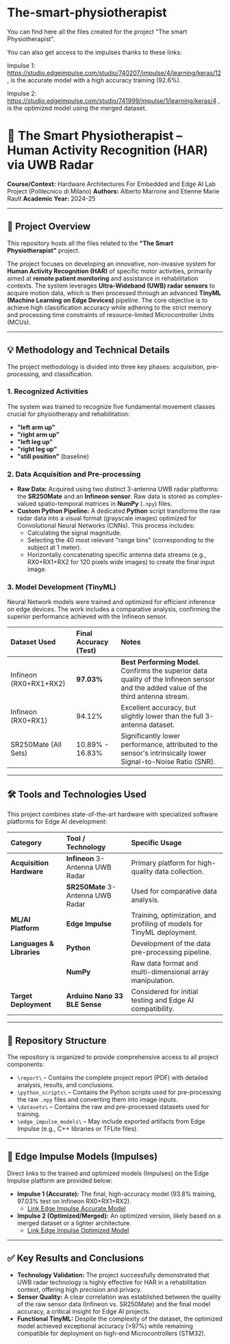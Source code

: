 # The-smart-physiotherapist

You can find here all the files created for the project "The smart Physiotherapist".

You can also get access to the impulses thanks to these links:

Impulse 1: https://studio.edgeimpulse.com/studio/740207/impulse/4/learning/keras/12 , is the accurate model with a high accuracy training (92.6%).

Impulse 2: https://studio.edgeimpulse.com/studio/741999/impulse/1/learning/keras/4 , is the optimized model using the merged dataset.



# 🤖 The Smart Physiotherapist – Human Activity Recognition (HAR) via UWB Radar

**Course/Context:** Hardware Architectures For Embedded and Edge AI Lab Project (Politecnico di Milano)
**Authors:** Alberto Marrone and Etienne Marie Rault
**Academic Year:** 2024-25

---

## 📌 Project Overview

This repository hosts all the files related to the **"The Smart Physiotherapist"** project.

The project focuses on developing an innovative, non-invasive system for **Human Activity Recognition (HAR)** of specific motor activities, primarily aimed at **remote patient monitoring** and assistance in rehabilitation contexts. The system leverages **Ultra-Wideband (UWB) radar sensors** to acquire motion data, which is then processed through an advanced **TinyML (Machine Learning on Edge Devices)** pipeline. The core objective is to achieve high classification accuracy while adhering to the strict memory and processing time constraints of resource-limited Microcontroller Units (MCUs).

---

## 💡 Methodology and Technical Details

The project methodology is divided into three key phases: acquisition, pre-processing, and classification.

### 1. Recognized Activities
The system was trained to recognize five fundamental movement classes crucial for physiotherapy and rehabilitation:
* **"left arm up"**
* **"right arm up"**
* **"left leg up"**
* **"right leg up"**
* **"still position"** (baseline)

### 2. Data Acquisition and Pre-processing
* **Raw Data:** Acquired using two distinct 3-antenna UWB radar platforms: the **SR250Mate** and an **Infineon sensor**. Raw data is stored as complex-valued spatio-temporal matrices in **NumPy** (`.npy`) files.
* **Custom Python Pipeline:** A dedicated **Python** script transforms the raw radar data into a visual format (grayscale images) optimized for Convolutional Neural Networks (CNNs). This process includes:
    * Calculating the signal magnitude.
    * Selecting the 40 most relevant "range bins" (corresponding to the subject at 1 meter).
    * Horizontally concatenating specific antenna data streams (e.g., RX0+RX1+RX2 for 120 pixels wide images) to create the final input image.

### 3. Model Development (TinyML)
Neural Network models were trained and optimized for efficient inference on edge devices. The work includes a comparative analysis, confirming the superior performance achieved with the Infineon sensor.

| Dataset Used | Final Accuracy (Test) | Notes |
| :--- | :--- | :--- |
| Infineon (RX0+RX1+RX2) | **97.03%** | **Best Performing Model.** Confirms the superior data quality of the Infineon sensor and the added value of the third antenna stream. |
| Infineon (RX0+RX1) | 94.12% | Excellent accuracy, but slightly lower than the full 3-antenna dataset. |
| SR250Mate (All Sets) | 10.89% - 16.83% | Significantly lower performance, attributed to the sensor's intrinsically lower Signal-to-Noise Ratio (SNR). |

---

## 🛠️ Tools and Technologies Used

This project combines state-of-the-art hardware with specialized software platforms for Edge AI development:

| Category | Tool / Technology | Specific Usage |
| :--- | :--- | :--- |
| **Acquisition Hardware** | **Infineon** 3-Antenna UWB Radar | Primary platform for high-quality data collection. |
| | **SR250Mate** 3-Antenna UWB Radar | Used for comparative data analysis. |
| **ML/AI Platform** | **Edge Impulse** | Training, optimization, and profiling of models for TinyML deployment. |
| **Languages & Libraries** | **Python** | Development of the data pre-processing pipeline. |
| | **NumPy** | Raw data format and multi-dimensional array manipulation. |
| **Target Deployment** | **Arduino Nano 33 BLE Sense** | Considered for initial testing and Edge AI compatibility. |


---

## 📂 Repository Structure

The repository is organized to provide comprehensive access to all project components:

* `\report\` – Contains the complete project report (PDF) with detailed analysis, results, and conclusions.
* `\python_scripts\` – Contains the Python scripts used for pre-processing the raw `.npy` files and converting them into image inputs.
* `\datasets\` – Contains the raw and pre-processed datasets used for training.
* `\edge_impulse_models\` – May include exported artifacts from Edge Impulse (e.g., C++ libraries or TFLite files).

---

## 🔗 Edge Impulse Models (Impulses)

Direct links to the trained and optimized models (Impulses) on the Edge Impulse platform are provided below:

* **Impulse 1 (Accurate):** The final, high-accuracy model (93.8% training, 97.03% test on Infineon RX0+RX1+RX2).
    * [Link Edge Impulse Accurate Model](https://studio.edgeimpulse.com/studio/740207/impulse/4/learning/keras/12)
* **Impulse 2 (Optimized/Merged):** An optimized version, likely based on a merged dataset or a lighter architecture.
    * [Link Edge Impulse Optimized Model](https://studio.edgeimpulse.com/studio/741999/impulse/1/learning/keras/4)

---

## ✅ Key Results and Conclusions

* **Technology Validation:** The project successfully demonstrated that UWB radar technology is highly effective for HAR in a rehabilitation context, offering high precision and privacy.
* **Sensor Quality:** A clear correlation was established between the quality of the raw sensor data (Infineon vs. SR250Mate) and the final model accuracy, a critical insight for Edge AI projects.
* **Functional TinyML:** Despite the complexity of the dataset, the optimized model achieved exceptional accuracy (>97%) while remaining compatible for deployment on high-end Microcontrollers (STM32).
